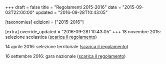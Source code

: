 +++
draft = false
title = "Regolamenti 2015-2016"
date = "2015-09-03T22:00:00"
updated = "2016-09-28T10:43:05"

[taxonomies]
edizioni = ["2015-2016"]

[extra]
override_updated = "2016-09-28T10:43:05"
+++
18 novembre 2015: selezione scolastica ([scarica il regolamento](/oldsite/98/OII-Reg_SelScolastica_2015.pdf))

14 aprile 2016: selezione territoriale ([scarica il regolamento](/oldsite/98/OII-RegSelTerritoriale_2016.pdf))

16 settembre 2016: gara nazionale ([scarica il regolamento](/oldsite/98/Regolamento_selNazionale.pdf))
